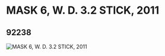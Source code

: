 # MASK 6, W. D.  3.2 STICK, 2011
## 92238
![MASK 6, W. D.  3.2 STICK, 2011](https://lc-www-live-s.legocdn.com/media/bricks/5/2/4591641.jpg)